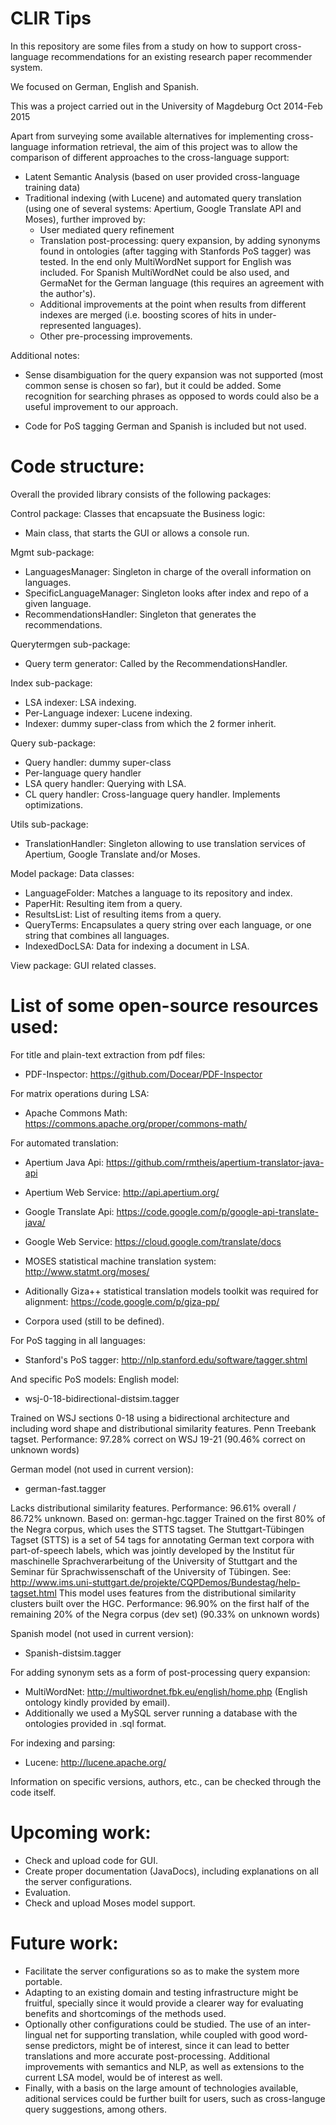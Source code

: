 CLIR Tips
===============

In this repository are some files from a study on how to support cross-language recommendations for an existing research paper recommender system. 

We focused on German, English and Spanish.

This was a project carried out in the University of Magdeburg Oct 2014-Feb 2015

Apart from surveying some available alternatives for implementing cross-language information retrieval, the aim of this project was to allow the comparison of different approaches to the cross-language support:

- Latent Semantic Analysis (based on user provided cross-language training data)
- Traditional indexing (with Lucene) and automated query translation (using one of several systems: Apertium, Google Translate API and Moses), further improved by:
	- User mediated query refinement
	- Translation post-processing: query expansion, by adding synonyms found in ontologies (after tagging with Stanfords PoS tagger) was tested. In the end only MultiWordNet support for English was included. For Spanish MultiWordNet could be also used, and GermaNet for the German language (this requires an agreement with the author's).
	- Additional improvements at the point when results from different indexes are merged (i.e. boosting scores of hits in under-represented languages).
	- Other pre-processing improvements.
	

Additional notes:
- Sense disambiguation for the query expansion was not supported (most common sense is chosen so far), but it could be added. Some recognition for searching phrases as opposed to words could also be a useful improvement to our approach.

- Code for PoS tagging German and Spanish is included but not used.

Code structure:
===============

Overall the provided library consists of the following packages:

Control package: 
Classes that encapsuate the Business logic:
- Main class, that starts the GUI or allows a console run.

Mgmt sub-package:
- LanguagesManager: Singleton in charge of the overall information on languages. 
- SpecificLanguageManager: Singleton looks after index and repo of a given language.
- RecommendationsHandler: Singleton that generates the recommendations.

Querytermgen sub-package: 
- Query term generator: Called by the RecommendationsHandler.

Index sub-package: 
- LSA indexer: LSA indexing.
- Per-Language indexer: Lucene indexing.
- Indexer: dummy super-class from which the 2 former inherit. 

Query sub-package: 
- Query handler: dummy super-class 
- Per-language query handler
- LSA query handler: Querying with LSA. 
- CL query handler: Cross-language query handler. Implements optimizations.

Utils sub-package: 
- TranslationHandler: Singleton allowing to use translation services of Apertium, Google Translate and/or Moses.

Model package: 
Data classes:
- LanguageFolder: Matches a language to its repository and index.
- PaperHit: Resulting item from a query.
- ResultsList: List of resulting items from a query.
- QueryTerms: Encapsulates a query string over each language, or one string that combines all languages. 
- IndexedDocLSA: Data for indexing a document in LSA.

View package: 
GUI related classes.

List of some open-source resources used:
===============

For title and plain-text extraction from pdf files:
- PDF-Inspector: https://github.com/Docear/PDF-Inspector
 
For matrix operations during LSA:
- Apache Commons Math: https://commons.apache.org/proper/commons-math/

For automated translation:
- Apertium Java Api: https://github.com/rmtheis/apertium-translator-java-api
- Apertium Web Service: http://api.apertium.org/

- Google Translate Api: https://code.google.com/p/google-api-translate-java/
- Google Web Service: https://cloud.google.com/translate/docs

- MOSES statistical machine translation system: http://www.statmt.org/moses/
- Aditionally Giza++ statistical translation models toolkit was required for alignment: https://code.google.com/p/giza-pp/
- Corpora used (still to be defined).

For PoS tagging in all languages:
- Stanford's PoS tagger: http://nlp.stanford.edu/software/tagger.shtml

And specific PoS models: 
English model: 
- wsj-0-18-bidirectional-distsim.tagger

Trained on WSJ sections 0-18 using a bidirectional architecture and
including word shape and distributional similarity features.
Penn Treebank tagset.
Performance:
97.28% correct on WSJ 19-21
(90.46% correct on unknown words)

German model (not used in current version):
- german-fast.tagger

Lacks distributional similarity features.
Performance:
96.61% overall / 86.72% unknown.
Based on: 
german-hgc.tagger
Trained on the first 80% of the Negra corpus, which uses the STTS tagset.
The Stuttgart-Tübingen Tagset (STTS) is a set of 54 tags for annotating
German text corpora with part-of-speech labels, which was jointly
developed by the Institut für maschinelle Sprachverarbeitung of the
University of Stuttgart and the Seminar für Sprachwissenschaft of the
University of Tübingen. See: 
http://www.ims.uni-stuttgart.de/projekte/CQPDemos/Bundestag/help-tagset.html
This model uses features from the distributional similarity clusters
built over the HGC.
Performance:
96.90% on the first half of the remaining 20% of the Negra corpus (dev set)
(90.33% on unknown words)

Spanish model (not used in current version):
- Spanish-distsim.tagger

For adding synonym sets as a form of post-processing query expansion:
- MultiWordNet: http://multiwordnet.fbk.eu/english/home.php (English ontology kindly provided by email).
- Additionally we used a MySQL server running a database with the ontologies provided in .sql format.

For indexing and parsing:
- Lucene: http://lucene.apache.org/

Information on specific versions, authors, etc., can be checked through the code itself.

Upcoming work:
===============

- Check and upload code for GUI.
- Create proper documentation (JavaDocs), including explanations on all the server configurations.
- Evaluation.
- Check and upload Moses model support.

Future work:
===============

- Facilitate the server configurations so as to make the system more portable. 
- Adapting to an existing domain and testing infrastructure might be fruitful, specially since it would provide a clearer way for evaluating benefits and shortcomings of the methods used. 
- Optionally other configurations could be studied. The use of an inter-lingual net for supporting translation, while coupled with good word-sense predictors, might be of interest, since it can lead to better translations and more accurate post-processing. Additional improvements with semantics and NLP, as well as extensions to the current LSA model, would be of interest as well. 
- Finally, with a basis on the large amount of technologies available, aditional services could be further built for users, such as cross-languge query suggestions,  among others.
